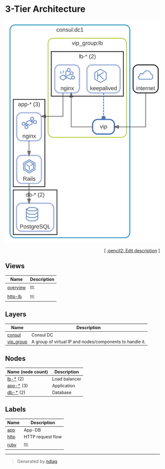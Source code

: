 # 3-Tier Architecture

![view](view-overview.svg)



<p align="right">
  [ <a href="../input/ndiag.descriptions/_index.md">:pencil2: Edit description</a> ]
<p>


## Views

| Name | Description |
| --- | --- |
| [overview](view-overview.md) | <a href="../input/ndiag.descriptions/_view-overview.md">:pencil2:</a> |
| [http-lb](view-http-lb.md) | <a href="../input/ndiag.descriptions/_view-http-lb.md">:pencil2:</a> |


## Layers

| Name | Description |
| --- | --- |
| [consul](layer-consul.md) | Consul DC |
| [vip_group](layer-vip_group.md) | A group of virtual IP and nodes/components to handle it. |

## Nodes

| Name (node count) | Description |
| --- | --- |
| [lb-*](node-lb-_.md) (2) | Load balancer |
| [app-*](node-app-_.md) (3) | Application |
| [db-*](node-db-_.md) (2) | Database |


## Labels

| Name | Description |
| --- | --- |
| [app](label-app.md) | App-DB |
| [http](label-http.md) | HTTP request flow |
| [ruby](label-ruby.md) | <a href="../input/ndiag.descriptions/_label-ruby.md">:pencil2:</a> |

---

> Generated by [ndiag](https://github.com/k1LoW/ndiag)
